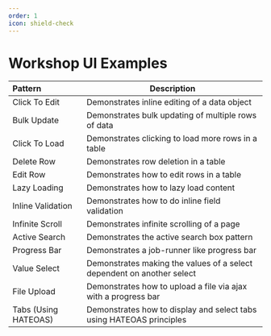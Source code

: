```yaml
---
order: 1
icon: shield-check
---
```

# Workshop UI Examples



| Pattern                               | Description                                                                                    |
|:--------------------------------------|------------------------------------------------------------------------------------------------|
| Click To Edit	                        | Demonstrates inline editing of a data object                                                   |
| Bulk Update	                          | Demonstrates bulk updating of multiple rows of data                                            |
| Click To Load	                        | Demonstrates clicking to load more rows in a table                                             |
| Delete Row	                           | Demonstrates row deletion in a table                                                           |
| Edit Row	                             | Demonstrates how to edit rows in a table                                                       |
| Lazy Loading	                         | Demonstrates how to lazy load content                                                          |
| Inline Validation	                    | Demonstrates how to do inline field validation                                                 |
| Infinite Scroll	                      | Demonstrates infinite scrolling of a page                                                      |
| Active Search	                        | Demonstrates the active search box pattern                                                     |
| Progress Bar	                         | Demonstrates a job-runner like progress bar                                                    |
| Value Select	                         | Demonstrates making the values of a select dependent on another select                         |
| File Upload	                          | Demonstrates how to upload a file via ajax with a progress bar                                 |
| Tabs (Using HATEOAS)	                 | Demonstrates how to display and select tabs using HATEOAS principles                           |